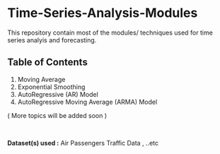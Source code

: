 # Time-Series-Analysis-Modules


This repository contain most of the modules/ techniques used for time series analyis and forecasting. 

## Table of Contents
1. Moving Average
2. Exponential Smoothing <br>
3. AutoRegressive (AR) Model
4. AutoRegressive Moving Average (ARMA) Model


( More topics will be added soon )

<br>



<b> Dataset(s) used :</b> Air Passengers Traffic Data , ..etc


